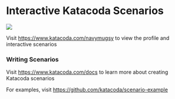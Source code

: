 # Interactive Katacoda Scenarios

[![](http://shields.katacoda.com/katacoda/navymugsy/count.svg)](https://www.katacoda.com/navymugsy "Get your profile on Katacoda.com")

Visit https://www.katacoda.com/navymugsy to view the profile and interactive scenarios

### Writing Scenarios
Visit https://www.katacoda.com/docs to learn more about creating Katacoda scenarios

For examples, visit https://github.com/katacoda/scenario-example
